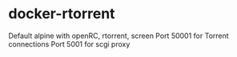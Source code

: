 # docker-rtorrent

Default alpine with openRC, rtorrent, screen
Port 50001 for Torrent connections
Port 5001 for scgi proxy
